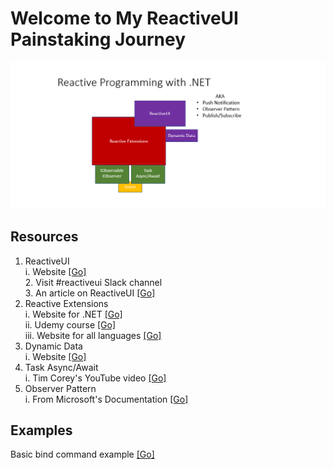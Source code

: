 # Welcome to My ReactiveUI Painstaking Journey

![AddImage](Image1.png)  

## Resources  
1. ReactiveUI  
   i. Website [[Go]](https://www.reactiveui.net/)   
   2. Visit #reactiveui Slack channel  
   3. An article on ReactiveUI [[Go]](https://www.toptal.com/wpf/reactiveui-and-mvvm-in-wpf)  
2. Reactive Extensions  
   i. Website for .NET [[Go]](https://dotnetfoundation.org/projects/reactive-extensions)   
   ii. Udemy course [[Go]](https://www.udemy.com/course/rxdotnet/)  
   iii.  Website for all languages [[Go]](http://reactivex.io/)    
3. Dynamic Data   
   i. Website [[Go]](https://dynamic-data.org/)   
4. Task Async/Await  
   i. Tim Corey's YouTube video [[Go]](https://www.youtube.com/watch?v=2moh18sh5p4)   
5. Observer Pattern  
   i. From Microsoft's Documentation [[Go]](https://docs.microsoft.com/en-us/dotnet/standard/events/observer-design-pattern)   



## Examples  

Basic bind command example [[Go]](https://www.reactiveui.net/docs/handbook/data-binding/windows-presentation-foundation)  
